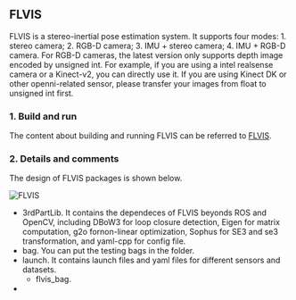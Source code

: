 ## FLVIS

FLVIS is a stereo-inertial pose estimation system. It supports four modes: 1. stereo camera; 2. RGB-D camera; 3. IMU + stereo camera; 4. IMU + RGB-D camera. For RGB-D cameras, the latest version only supports depth image encoded by unsigned int. For example, if you are using a intel realsense camera or a Kinect-v2, you can directly use it. If you are using Kinect DK or other openni-related sensor, please transfer your images from float to unsigned int first.

### 1. Build and run

The content about building and running FLVIS can be referred to [FLVIS](https://github.com/HKPolyU-UAV/FLVIS).

### 2. Details and comments 

The design of FLVIS packages is shown below.

![FLVIS](https://github.com/zouyajing/PhD_document_for_navlab/blob/main/imgs/FLVIS_code.png)
* 3rdPartLib. It contains the dependeces of FLVIS beyonds ROS and OpenCV, including DBoW3 for loop closure detection, Eigen for matrix computation, g2o fornon-linear optimization, Sophus for SE3 and se3 transformation, and yaml-cpp for config file. 
* bag. You can put the testing bags in the folder.
* launch. It contains launch files and yaml files for different sensors and datasets.
  * flvis_bag.
* 

